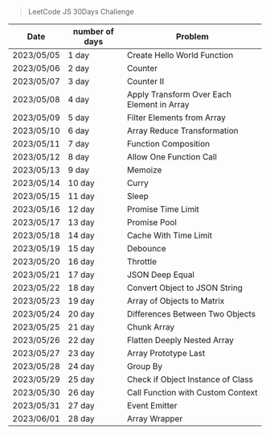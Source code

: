 > LeetCode JS 30Days Challenge


| Date       | number of days | Problem                          |
|------------|----------------|----------------------------------|
| 2023/05/05 | 1 day          | Create Hello World Function      |
| 2023/05/06 | 2 day          | Counter                          |
| 2023/05/07 | 3 day          | Counter II                       |
| 2023/05/08 | 4 day          | Apply Transform Over Each Element in Array |
| 2023/05/09 | 5 day          | Filter Elements from Array       |
| 2023/05/10 | 6 day          | Array Reduce Transformation      |
| 2023/05/11 | 7 day          | Function Composition             |
| 2023/05/12 | 8 day          | Allow One Function Call          |
| 2023/05/13 | 9 day          | Memoize                          |
| 2023/05/14 | 10 day         | Curry                            |
| 2023/05/15 | 11 day         | Sleep                            |
| 2023/05/16 | 12 day         | Promise Time Limit                          |
| 2023/05/17 | 13 day         | Promise Pool|
| 2023/05/18 | 14 day         | Cache With Time Limit|
| 2023/05/19 | 15 day         | Debounce|
| 2023/05/20 | 16 day         | 	Throttle|
| 2023/05/21 | 17 day         | 	JSON Deep Equal|
| 2023/05/22 | 18 day         | 	Convert Object to JSON String|
| 2023/05/23 | 19 day         | 	Array of Objects to Matrix|
| 2023/05/24 | 20 day         | 	Differences Between Two Objects|
| 2023/05/25 | 21 day         | 	Chunk Array|
| 2023/05/26 | 22 day         | 	Flatten Deeply Nested Array|
| 2023/05/27 | 23 day         | 	Array Prototype Last|
| 2023/05/28 | 24 day         | 	Group By|
| 2023/05/29 | 25 day         | 	Check if Object Instance of Class|
| 2023/05/30 | 26 day         | Call Function with Custom Context|
| 2023/05/31 | 27 day         | Event Emitter|
| 2023/06/01 | 28 day         | Array Wrapper|


